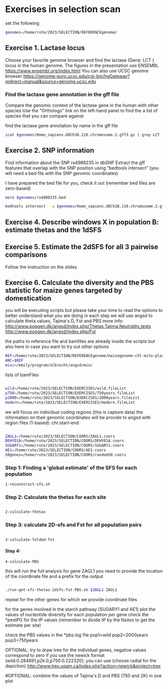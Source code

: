
# Exercises in selection scan

set the following

```bash
genomes=/home/rute/2023/SELECTION/REFERENCEgenome/
```

## Exercise 1. Lactase locus

Choose your favorite genome browser and find the lactase (Gene: LCT ) locus in the human genome. 
The figures in the presentation use ENSEMBL https://www.ensembl.org/index.html
You can also use UCSC genome browser https://genome-euro.ucsc.edu/cgi-bin/hgGateway?redirect=manual&source=genome.ucsc.edu

### Find the lactase gene annotation in the gff file

Compare the genomic context of the lactase gene in the human with other species
Use the "Orthologs" link on the left-hand panel to find the a list of species that
you can compare against

find the lactase gene annotation by name in the gff file
```bash
zcat $genomes/Homo_sapiens.GRCh38.110.chromosome.2.gff3.gz | grep LCT
```

## Exercise 2. SNP information

Find information about the SNP rs4988235 in dbSNP
Extract the gff features that overlap with the SNP position using “bedtools intersect” 
(you will need a bed file with the SNP genomic coordinates)

I have prepared the bed file for you, check it out (remember bed files are zero-based)
```bash
more $genomes/rs4988235.bed
```

```bash
bedtools intersect  -a $genomes/Homo_sapiens.GRCh38.110.chromosome.2.gff3.gz -b $genomes/rs4988235.bed
```

## Exercise 4. Describe windows X in population B: estimate thetas and the 1dSFS

## Exercise 5. Estimate the 2dSFS for all 3 pairwise comparisons

Follow the instruction on the slides


## Exercise 6. Calculate the diversity and the PBS statistic for maize genes targeted by domestication  

you will be executing scripts but please 
take your time to read the options to better understand 
what you are doing in each step
 we will use angsd to calculate theta values, Tajima's D, Fst and PBS
more info:
http://www.popgen.dk/angsd/index.php/Thetas,Tajima,Neutrality_tests
http://www.popgen.dk/angsd/index.php/Fst

the paths to reference file and bamfiles are already inside the scripts
but also here in case you want to try out other options 

```bash
REF=/home/rute/2023/SELECTION/REFERENCEgenome/maizegenome-chl-mito-plasm.fasta
ANC=$REF
misc=/emily/program/albrecht/angsd/misc
```

lists of bamFiles
```bash

wild=/home/rute/2023/SELECTION/EXERCISES/wild.fileList
p750=/home/rute/2023/SELECTION/EXERCISES/750years.fileList
p2000=/home/rute/2023/SELECTION/EXERCISES/2000years.fileList
modern=/home/rute/2023/SELECTION/EXERCISES/modern.fileList
```

we will focus on individual coding regions (this is capture data)
the information on their genomic coordinates will be provide to angsd 
with region files (1-based): chr:start-end

```bash

ZAGL1=/home/rute/2023/SELECTION/COORS/ZAGL1.coors
DEHYD1A=/home/rute/2023/SELECTION/COORS/DEHYD1A.coors
SUGARY1=/home/rute/2023/SELECTION/COORS/SUGARY1.coors
AE1=/home/rute/2023/SELECTION/COORS/AE1.coors
50genes=/home/rute/2023/SELECTION/COORS/random50.coors
```

### Step 1: Finding a 'global estimate' of the SFS for each population

```bash
1-reconstruct-sfs.sh
```

### Step 2: Calculate the thetas for each site

```bash

2-calculate-thetas
```

### Step 3: calculate 2D-sfs and Fst for all population pairs

```bash

3-calculate-folded-fst
```
#### Step 4:
```bash
4-calculate-PBS
```

this will run the full analysis for gene ZAGL1
you need to provide the location of the coordinate file and a prefix for the output
```bash

./run-get-sfs-thetas-2dsfs-fst-PBS.sh $ZAGL1 ZAGL1
```
 repeat for the other genes for which we provide coordinate files

for the genes involved in the starch pathway (SUGARY1 and AE1)
plot the values of nucleotide diversity for each population per gene
check the *pestPG for the tP values
(remember to divide tP by the Nsites to get the estimate per site)

check the PBS values in the *pbs.log file
pop1=wild
pop2=2000years
pop3=750years

OPTIONAL: try to draw tree for the individual genes, negative values correspond to zero
if you use the newick format
(wild:0.284891,p2k:0,p750:0.222320);
you can use (choose radial for the depiction)
http://www.trex.uqam.ca/index.php?action=newick&project=trex

#OPTIONAL: combine the values of Tajima's D and PBS (750 and 2K) in one plot
